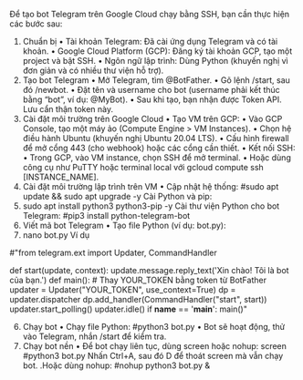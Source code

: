 Để tạo bot Telegram trên Google Cloud chạy bằng SSH, bạn cần thực hiện các bước sau:
1. Chuẩn bị
•  Tài khoản Telegram: Đã cài ứng dụng Telegram và có tài khoản.
•  Google Cloud Platform (GCP): Đăng ký tài khoản GCP, tạo một project và bật SSH.
•  Ngôn ngữ lập trình: Dùng Python (khuyến nghị vì đơn giản và có nhiều thư viện hỗ trợ).
2. Tạo bot Telegram
•  Mở Telegram, tìm @BotFather.
•  Gõ lệnh /start, sau đó /newbot.
•  Đặt tên và username cho bot (username phải kết thúc bằng “bot”, ví dụ: @MyBot).
•  Sau khi tạo, bạn nhận được Token API. Lưu cẩn thận token này.
3. Cài đặt môi trường trên Google Cloud
•  Tạo VM trên GCP:
	•  Vào GCP Console, tạo một máy ảo (Compute Engine > VM Instances).
	•  Chọn hệ điều hành Ubuntu (khuyến nghị Ubuntu 20.04 LTS).
	•  Cấu hình firewall để mở cổng 443 (cho webhook) hoặc các cổng cần thiết.
•  Kết nối SSH:
	•  Trong GCP, vào VM instance, chọn SSH để mở terminal.
	•  Hoặc dùng công cụ như PuTTY hoặc terminal local với gcloud compute ssh [INSTANCE_NAME].
4. Cài đặt môi trường lập trình trên VM
•  Cập nhật hệ thống:
#sudo apt update && sudo apt upgrade -y
Cài Python và pip:
0. sudo apt install python3 python3-pip -y
Cài thư viện Python cho bot Telegram:
#pip3 install python-telegram-bot
5. Viết mã bot Telegram
•  Tạo file Python (ví dụ: bot.py):
0.  nano bot.py
Ví dụ 

#"from telegram.ext import Updater, CommandHandler

def start(update, context):
    update.message.reply_text('Xin chào! Tôi là bot của bạn.')
def main():
    # Thay YOUR_TOKEN bằng token từ BotFather
    updater = Updater("YOUR_TOKEN", use_context=True)
    dp = updater.dispatcher
    dp.add_handler(CommandHandler("start", start))
    updater.start_polling()
    updater.idle()
if __name__ == '__main__':
    main()"

6. Chạy bot
•  Chạy file Python:
#python3 bot.py
•  Bot sẽ hoạt động, thử vào Telegram, nhắn /start để kiểm tra.
7. Chạy bot nền
•  Để bot chạy liên tục, dùng screen hoặc nohup:
screen
#python3 bot.py
Nhấn Ctrl+A, sau đó D để thoát screen mà vẫn chạy bot.
.Hoặc dùng nohup:
 #nohup python3 bot.py &
